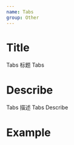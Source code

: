 ```yaml
---
name: Tabs
group: Other
---
```


# Title

Tabs 标题
Tabs

# Describe

Tabs 描述
Tabs Describe

# Example
